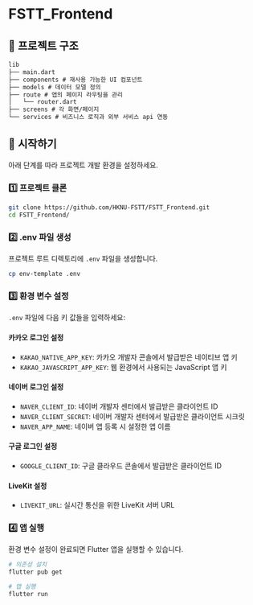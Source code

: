 # FSTT_Frontend

## 📁 프로젝트 구조

``` md 
lib
├── main.dart
├── components # 재사용 가능한 UI 컴포넌트
├── models # 데이터 모델 정의
├── route # 앱의 페이지 라우팅을 관리
│   └── router.dart
├── screens # 각 화면/페이지
└── services # 비즈니스 로직과 외부 서비스 api 연동
```

## 🚀 시작하기

아래 단계를 따라 프로젝트 개발 환경을 설정하세요.

### 1️⃣ 프로젝트 클론

```bash
git clone https://github.com/HKNU-FSTT/FSTT_Frontend.git
cd FSTT_Frontend/
```

### 2️⃣ .env 파일 생성

프로젝트 루트 디렉토리에 `.env` 파일을 생성합니다.

```bash
cp env-template .env
```

### 3️⃣ 환경 변수 설정

`.env` 파일에 다음 키 값들을 입력하세요:

#### 카카오 로그인 설정
- `KAKAO_NATIVE_APP_KEY`: 카카오 개발자 콘솔에서 발급받은 네이티브 앱 키
- `KAKAO_JAVASCRIPT_APP_KEY`: 웹 환경에서 사용되는 JavaScript 앱 키

#### 네이버 로그인 설정
- `NAVER_CLIENT_ID`: 네이버 개발자 센터에서 발급받은 클라이언트 ID
- `NAVER_CLIENT_SECRET`: 네이버 개발자 센터에서 발급받은 클라이언트 시크릿
- `NAVER_APP_NAME`: 네이버 앱 등록 시 설정한 앱 이름

#### 구글 로그인 설정
- `GOOGLE_CLIENT_ID`: 구글 클라우드 콘솔에서 발급받은 클라이언트 ID

#### LiveKit 설정
- `LIVEKIT_URL`: 실시간 통신을 위한 LiveKit 서버 URL

### 4️⃣ 앱 실행

환경 변수 설정이 완료되면 Flutter 앱을 실행할 수 있습니다.

```bash
# 의존성 설치
flutter pub get

# 앱 실행
flutter run
```

